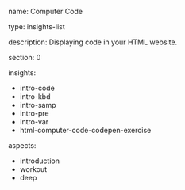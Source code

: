 name: Computer Code

type: insights-list

description: Displaying code in your HTML website.

section: 0

insights:
  - intro-code
  - intro-kbd
  - intro-samp
  - intro-pre
  - intro-var
  - html-computer-code-codepen-exercise

aspects:
  - introduction
  - workout
  - deep
